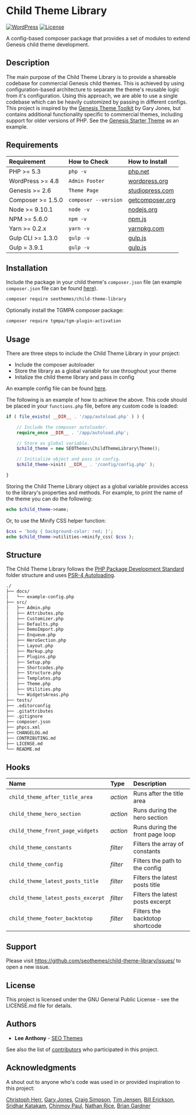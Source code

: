 # Child Theme Library

[![WordPress](https://img.shields.io/badge/wordpress-4.9.7%20tested-brightgreen.svg)]() [![License](https://img.shields.io/badge/license-GPL--2.0--or--later-blue.svg)](https://github.com/seothemes/child-theme-library/blob/master/LICENSE.md)

A config-based composer package that provides a set of modules to extend Genesis child theme development.

## Description

The main purpose of the Child Theme Library is to provide a shareable codebase for commercial Genesis child themes. This is achieved by using configuration-based architecture to separate the theme's reusable logic from it's configuration. Using this approach, we are able to use a single codebase which can be heavily customized by passing in different configs. This project is inspired by the [Genesis Theme Toolkit](https://github.com/gamajo/genesis-theme-toolkit) by Gary Jones, but contains additional functionality specific to commercial themes, including support for older versions of PHP. See the [Genesis Starter Theme](https://github.com/seothemes/genesis-starter-theme) as an example.

## Requirements

| Requirement | How to Check | How to Install |
| :---------- | :----------- | :------------- |
| PHP >= 5.3 | `php -v` | [php.net](http://php.net/manual/en/install.php) |
| WordPress >= 4.8 | `Admin Footer` | [wordpress.org](https://codex.wordpress.org/Installing_WordPress) |
| Genesis >= 2.6 | `Theme Page` | [studiopress.com](http://www.shareasale.com/r.cfm?b=346198&u=1459023&m=28169&urllink=&afftrack=) |
| Composer >= 1.5.0 | `composer --version` | [getcomposer.org](https://getcomposer.org/doc/00-intro.md#installation-linux-unix-osx) |
| Node >= 9.10.1 | `node -v` | [nodejs.org](https://nodejs.org/) |
| NPM >= 5.6.0 | `npm -v` | [npm.js](https://www.npmjs.com/) |
| Yarn >= 0.2.x | `yarn -v` | [yarnpkg.com](https://yarnpkg.com/lang/en/docs/install/#mac-stable) |
| Gulp CLI >= 1.3.0 | `gulp -v` | [gulp.js](https://gulpjs.com/) |
| Gulp = 3.9.1 | `gulp -v` | [gulp.js](https://gulpjs.com/) |

## Installation

Include the package in your child theme's `composer.json` file (an example `composer.json` file can be found [here](https://github.com/seothemes/genesis-starter-theme/composer.json)).

```bash
composer require seothemes/child-theme-library
```

Optionally install the TGMPA composer package:

```bash
composer require tgmpa/tgm-plugin-activation
```

## Usage

There are three steps to include the Child Theme Library in your project:

- Include the composer autoloader
- Store the library as a global variable for use throughout your theme
- Initalize the child theme library and pass in config

An example config file can be found [here](https://github.com/seothemes/child-theme-library/blob/master/docs/example-config.php).

The following is an example of how to achieve the above. This code should be placed in your `functions.php` file, before any custom code is loaded:

```php
if ( file_exists( __DIR__ . '/app/autoload.php' ) ) {

	// Include the composer autoloader.
	require_once __DIR__ . '/app/autoload.php';

	// Store as global variable.
	$child_theme = new SEOThemes\ChildThemeLibrary\Theme();

	// Initialize object and pass in config.
	$child_theme->init( __DIR__ . '/config/config.php' );

}
```

Storing the Child Theme Library object as a global variable provides access to the library's properties and methods. For example, to print the name of the theme you can do the following:

```php
echo $child_theme->name;
```

Or, to use the Minify CSS helper function:

```php
$css = 'body { background-color: red; }';
echo $child_theme->utilities->minify_css( $css );
```

## Structure

The Child Theme Library follows the [PHP Package Development Standard](https://github.com/php-pds/skeleton_research) folder structure and uses [PSR-4 Autoloading](https://www.php-fig.org/psr/psr-4/).

```sh
./
├── docs/
│   └── example-config.php
├── src/
│   ├── Admin.php
│   ├── Attributes.php
│   ├── Customizer.php
│   ├── Defaults.php
│   ├── DemoImport.php
│   ├── Enqueue.php
│   ├── HeroSection.php
│   ├── Layout.php
│   ├── Markup.php
│   ├── Plugins.php
│   ├── Setup.php
│   ├── Shortcodes.php
│   ├── Structure.php
│   ├── Templates.php
│   ├── Theme.php
│   ├── Utilities.php
│   └── WidgetsAreas.php
├── tests/
├── .editorconfig
├── .gitattributes
├── .gitignore
├── composer.json
├── phpcs.xml
├── CHANGELOG.md
├── CONTRIBUTING.md
├── LICENSE.md
└── README.md
```

## Hooks

| Name                               | Type     | Description                      |
| :--------------------------------- | :------- | :------------------------------- |
| `child_theme_after_title_area`     | *action* | Runs after the title area        |
| `child_theme_hero_section`         | *action* | Runs during the hero section     |
| `child_theme_front_page_widgets`   | *action* | Runs during the front page loop  |
| `child_theme_constants`            | *filter* | Filters the array of constants   |
| `child_theme_config`               | *filter* | Filters the path to the config   |
| `child_theme_latest_posts_title`   | *filter* | Filters the latest posts title   |
| `child_theme_latest_posts_excerpt` | *filter* | Filters the latest posts excerpt |
| `child_theme_footer_backtotop`     | *filter* | Filters the backtotop shortcode  |

## Support

Please visit https://github.com/seothemes/child-theme-library/issues/ to open a new issue.

## License

This project is licensed under the GNU General Public License - see the LICENSE.md file for details.

## Authors

- **Lee Anthony** - [SEO Themes](https://seothemes.com/)

See also the list of [contributors](https://github.com/seothemes/child-theme-library/graphs/contributors) who participated in this project.

## Acknowledgments

A shout out to anyone who's code was used in or provided inspiration to this project:

<a href="https://github.com/christophherr/" target="_blank">Christoph Herr</a>, 
<a href="https://github.com/garyjones/" target="_blank">Gary Jones</a>, 
<a href="https://github.com/craigsimps/" target="_blank">Craig Simpson</a>, 
<a href="https://github.com/timothyjensen/" target="_blank">Tim Jensen</a>, 
<a href="https://github.com/billerickson/" target="_blank">Bill Erickson</a>, 
<a href="https://github.com/srikat/" target="_blank">Sridhar Katakam</a>, 
<a href="https://github.com/cpaul007/" target="_blank">Chinmoy Paul</a>, 
<a href="https://github.com/nathanrice/" target="_blank">Nathan Rice</a>, 
<a href="https://github.com/bgardner/" target="_blank">Brian Gardner</a>
